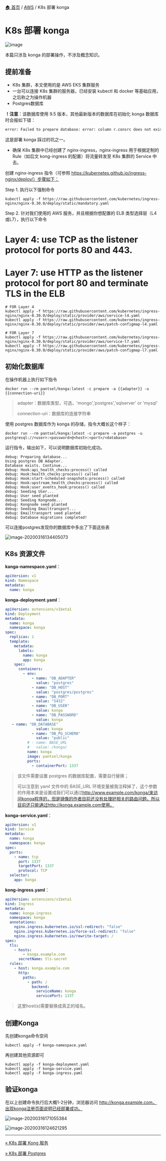[🏠 首页](../_index.md) / [AWS](_index.md) / K8s 部署 konga

# K8s 部署 konga

![image](https://images.poneding.com/2025/03/202503111812495.png)

本篇只涉及 konga 的部署操作，不涉及概念知识。

## 提前准备

- K8s 集群，本文使用的是 AWS EKS 集群服务
- 一台可以连接 K8s 集群的服务器，已经安装 kubectl 和 docker 等基础应用，之后称之为操作机器
- Postgres数据库

**！注意**：该数据库使用 9.5 版本，其他最新版本的数据库在初始化 konga 数据库时会报如下错：

```tex
error: Failed to prepare database: error: column r.consrc does not exist
```

这是部署 konga 踩过的坑之一。

- 确保 K8s 集群中已经创建了 nginx-ingress，nginx-ingress 用于根据定制的 Rule（如后文 kong-ingress 的配置）将流量转发至 K8s 集群的 Service 中去。

创建 nginx-ingress 指令（可参照 <https://kubernetes.github.io/ingress-nginx/deploy/）步骤如下：>

Step 1. 执行以下强制命令

```shell
kubectl apply -f https://raw.githubusercontent.com/kubernetes/ingress-nginx/nginx-0.30.0/deploy/static/mandatory.yaml
```

Step 2. 针对我们使用的 AWS 服务，并且根据你想配置的 ELB 类型选择层（L4或L7），执行以下命令

 # Layer 4: use TCP as the listener protocol for ports 80 and 443.

 # Layer 7: use HTTP as the listener protocol for port 80 and terminate TLS in the ELB

```shell
# FOR Layer 4
kubectl apply -f https://raw.githubusercontent.com/kubernetes/ingress-nginx/nginx-0.30.0/deploy/static/provider/aws/service-l4.yaml
kubectl apply -f https://raw.githubusercontent.com/kubernetes/ingress-nginx/nginx-0.30.0/deploy/static/provider/aws/patch-configmap-l4.yaml

# FOR Layer 7
kubectl apply -f https://raw.githubusercontent.com/kubernetes/ingress-nginx/nginx-0.30.0/deploy/static/provider/aws/service-l7.yaml
kubectl apply -f https://raw.githubusercontent.com/kubernetes/ingress-nginx/nginx-0.30.0/deploy/static/provider/aws/patch-configmap-l7.yaml
```

## 初始化数据库

在操作机器上执行如下指令

```shell
docker run --rm pantsel/konga:latest -c prepare -a {{adapter}} -u {{connection-uri}}
```

> adapter：数据库类型，可选，'mongo','postgres','sqlserver'  or 'mysql'
>
> connection-uri：数据库的连接字符串

使用 postgres 数据库作为 konga 的存储，指令大概长这个样子：

```shell
docker run --rm pantsel/konga:latest -c prepare -a postgres -u postgresql://<user>:<password>@<host>:<port>/<database>
```

运行指令，输出如下，可以说明数据库初始化成功。

```shell
debug: Preparing database...
Using postgres DB Adapter.
Database exists. Continue...
debug: Hook:api_health_checks:process() called
debug: Hook:health_checks:process() called
debug: Hook:start-scheduled-snapshots:process() called
debug: Hook:upstream_health_checks:process() called
debug: Hook:user_events_hook:process() called
debug: Seeding User...
debug: User seed planted
debug: Seeding Kongnode...
debug: Kongnode seed planted
debug: Seeding Emailtransport...
debug: Emailtransport seed planted
debug: Database migrations completed!
```

可以连接postgres发现你的数据库中多出了下面这些表

![image-20200316134405073](https://images.poneding.com/2025/03/202503111812709.png)

## K8s 资源文件

**kanga-namespace.yaml**：

```yaml
apiVersion: v1
kind: Namespace
metadata:
  name: konga
```

**konga-deployment.yaml**：

```yaml
apiVersion: extensions/v1beta1
kind: Deployment
metadata:
  name: konga
  namespace: konga
spec:
  replicas: 1
  template:
    metadata:
      labels:
        name: konga
        app: konga
    spec:
      containers:
        - env:
            - name: "DB_ADAPTER"
              value: "postgres"
            - name: "DB_HOST"
              value: "postgres/postgres"
            - name: "DB_PORT"
              value: "5432"
            - name: "DB_USER"
              value: konga
            - name: "DB_PASSWORD"
              value: konga
   - name: "DB_DATABASE"
              value: konga
            - name: "DB_PG_SCHEMA"
              value: "public"
          # - name: BASE_URL
          #   value: /konga/
          name: konga
          image: pantsel/konga
          ports:
            - containerPort: 1337
```

>该文件需要设置 postgres 的数据库配置，需要自行替换；
>
>可以注意到 yaml 文件中的 BASE_URL 环境变量被我注释掉了，这个参数的作用本来是设置成我们可以通过<http://www.example.com/konga/来访问konga程序的，但是镜像的作者目前还没有处理好相关的路由问题。所以目前还只能通过http://konga.example.com使用。>

**konga-service.yaml**：

```yaml
apiVersion: v1
kind: Service
metadata:
  name: konga
  namespace: konga
spec:
  ports:
    - name: tcp
      port: 1337
      targetPort: 1337
      protocol: TCP
  selector:
    app: konga
```

**kong-ingress.yaml**：

```yaml
apiVersion: extensions/v1beta1
kind: Ingress
metadata:
  name: konga-ingress
  namespace: konga
  annotations:
    nginx.ingress.kubernetes.io/ssl-redirect: "false"
    nginx.ingress.kubernetes.io/force-ssl-redirect: "false"
    nginx.ingress.kubernetes.io/rewrite-target: /
spec:
  tls:
    - hosts:
        - konga.example.com
      secretName: tls-secret
  rules:
    - host: konga.example.com
      http:
        paths:
          - path: /
            backend:
              serviceName: konga
              servicePort: 1337
```

> 这里host(s)需要替换成真正的域名。

## 创建Konga

先创建konga命令空间

```shell
kubectl apply -f konga-namespace.yaml
```

再创建其他资源即可

```shell
kubectl apply -f konga-deployment.yaml
kubectl apply -f konga-service.yaml
kubectl apply -f konga-ingress.yaml
```

## 验证konga

在以上创建命令执行后大概1-2分钟，浏览器访问 <http://konga.example.com，出现konga注册页面说明已经部署成功。>

![image-20200316171055384](https://images.poneding.com/2025/03/202503111825159.png)

![image-20200316124621295](https://images.poneding.com/2025/03/202503111825831.png)

---
[« K8s 部署 Kong 服务](k8s-deploy-kong.md)

[» K8s 部署 Postgres](k8s-deploy-postgres.md)
